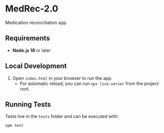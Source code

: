 # MedRec-2.0
Medication reconciliation app.

## Requirements
- **Node.js 18** or later

## Local Development

1. Open `index.html` in your browser to run the app.
   - For automatic reload, you can run `npx live-server` from the project root.

## Running Tests

Tests live in the `tests` folder and can be executed with:

```bash
npm test
```
